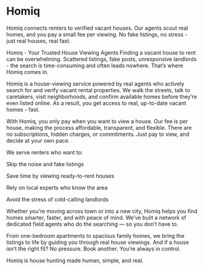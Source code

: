 # Homiq
Homiq connects renters to verified vacant houses. Our agents scout real homes, and you pay a small fee per viewing. No fake listings, no stress - just real houses, real fast.

Homiq - Your Trusted House Viewing Agents
Finding a vacant house to rent can be overwhelming. Scattered listings, fake posts, unresponsive landlords - the search is time-consuming and often leads nowhere. That’s where Homiq comes in.

Homiq is a house-viewing service powered by real agents who actively search for and verify vacant rental properties. We walk the streets, talk to caretakers, visit neighborhoods, and confirm available homes before they’re even listed online. As a result, you get access to real, up-to-date vacant homes - fast.

With Homiq, you only pay when you want to view a house. Our fee is per house, making the process affordable, transparent, and flexible. There are no subscriptions, hidden charges, or commitments. Just pay to view, and decide at your own pace.

We serve renters who want to:

Skip the noise and fake listings

Save time by viewing ready-to-rent houses

Rely on local experts who know the area

Avoid the stress of cold-calling landlords

Whether you're moving across town or into a new city, Homiq helps you find homes smarter, faster, and with peace of mind. We’ve built a network of dedicated field agents who do the searching — so you don’t have to.

From one-bedroom apartments to spacious family homes, we bring the listings to life by guiding you through real house viewings. And if a house isn’t the right fit? No pressure. Book another. You’re always in control.

Homiq is house hunting made human, simple, and real.
